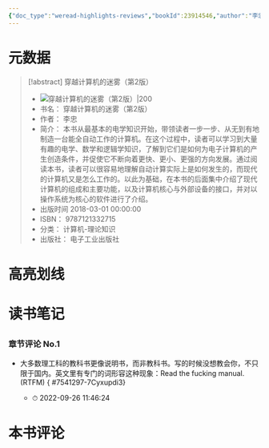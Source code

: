 ```yaml
---
{"doc_type":"weread-highlights-reviews","bookId":23914546,"author":"李忠","cover":"https://weread-1258476243.file.myqcloud.com/weread/cover/16/YueWen_23914546/t7_YueWen_23914546.jpg","reviewCount":1,"noteCount":0,"isbn":9787121332715,"category":"计算机-理论知识","lastReadDate":"2022-09-26","dg-publish":true,"permalink":"/00inbox/weread/穿越计算机的迷雾（第2版）-李忠/","dgPassFrontmatter":true}
---
```


# 元数据
> [!abstract] 穿越计算机的迷雾（第2版）
> - ![ 穿越计算机的迷雾（第2版）|200](https://weread-1258476243.file.myqcloud.com/weread/cover/16/YueWen_23914546/t7_YueWen_23914546.jpg)
> - 书名： 穿越计算机的迷雾（第2版）
> - 作者： 李忠
> - 简介： 本书从最基本的电学知识开始，带领读者一步一步、从无到有地制造一台能全自动工作的计算机。在这个过程中，读者可以学习到大量有趣的电学、数学和逻辑学知识，了解到它们是如何为电子计算机的产生创造条件，并促使它不断向着更快、更小、更强的方向发展。通过阅读本书，读者可以很容易地理解自动计算实际上是如何发生的，而现代的计算机又是怎么工作的。以此为基础，在本书的后面集中介绍了现代计算机的组成和主要功能，以及计算机核心与外部设备的接口，并对以操作系统为核心的软件进行了介绍。
> - 出版时间 2018-03-01 00:00:00
> - ISBN： 9787121332715
> - 分类： 计算机-理论知识
> - 出版社： 电子工业出版社

# 高亮划线

# 读书笔记

## 

### 章节评论 No.1
- 大多数理工科的教科书更像说明书，而非教科书。写的时候没想教会你，不只限于国内。英文里有专门的词形容这种现象：Read the fucking manual.(RTFM)
{ #7541297-7Cyxupdi3}

    - ⏱ 2022-09-26 11:46:24    
# 本书评论
